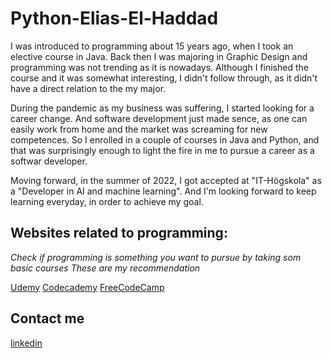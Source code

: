 # Python-Elias-El-Haddad

I was introduced to programming about 15 years ago, when I took an elective course in Java. Back then I was majoring in Graphic Design and programming was not trending as it is nowadays. Although I finished the course and it was somewhat interesting, I didn't follow through, as it didn't have a direct relation to the my major.

During the pandemic as my business was suffering, I started looking for a career change. And software development just made sence, as one can easily work from home and the market was screaming for new competences. So I enrolled in a couple of courses in Java and Python, and that was surprisingly enough to light the fire in me to pursue a career as a softwar developer.

Moving forward, in the summer of 2022, I got accepted at "IT-Högskola" as a "Developer in AI and machine learning". And I'm looking forward to keep learning everyday, in order to achieve my goal.


## Websites related to programming:

*Check if programming is something you want to pursue by taking som basic courses*
*These are my recommendation*

[Udemy](https://www.udemy.com/)
[Codecademy](https://www.codecademy.com/?g_network=g&g_device=c&g_adid=528849219283&g_keyword=codecademy&g_acctid=243-039-7011&g_adtype=search&g_adgroupid=70492864474&g_keywordid=kwd-41065460761&g_campaign=INTL_Brand_Exact&g_campaignid=1726903838&utm_term=codecademy&utm_campaign=&utm_content=528849219283&utm_id=t_kwd-41065460761:ag_70492864474:cp_1726903838:n_g:d_c&utm_source=google&utm_medium=paid-search&utm_term=codecademy&utm_campaign=&utm_content=528849219283&gclid=CjwKCAjwsMGYBhAEEiwAGUXJaZwtE6R_Cs49-j8Bibe4ohuY4WNb4n-zQ067nZLGPRSvD2ibHgJk3RoCaUIQAvD_BwE)
[FreeCodeCamp](https://www.freecodecamp.org/)

## Contact me
[linkedin](https://www.linkedin.com/in/elias-el-haddad-041738176/)
